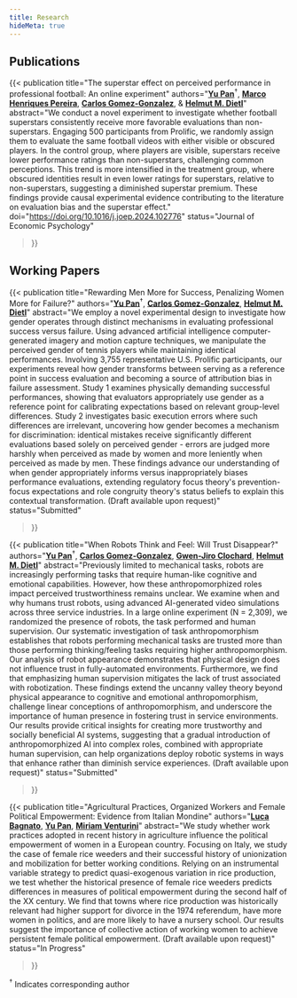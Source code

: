 ```yaml
---
title: Research
hideMeta: true
---
```


## Publications
{{< publication
    title="The superstar effect on perceived performance in professional football: An online experiment"
    authors="<a href='https://pan-yu-zurich.github.io/'><strong>Yu Pan</strong></a><sup>†</sup>, <a href='https://www.business.uzh.ch/de/research/professorships/som/Team/Marco-Henriques-Pereira.html'><strong>Marco Henriques Pereira</strong></a>, <a href='https://www.carlosgomez-gonzalez.com/'><strong>Carlos Gomez-Gonzalez</strong></a>, & <a href='https://www.business.uzh.ch/de/research/professorships/som/Team/helmutdietl.html'><strong>Helmut M. Dietl</strong></a>"
    abstract="We conduct a novel experiment to investigate whether football superstars consistently receive more favorable evaluations than non-superstars. Engaging 500 participants from Prolific, we randomly assign them to evaluate the same football videos with either visible or obscured players. In the control group, where players are visible, superstars receive lower performance ratings than non-superstars, challenging common perceptions. This trend is more intensified in the treatment group, where obscured identities result in even lower ratings for superstars, relative to non-superstars, suggesting a diminished superstar premium. These findings provide causal experimental evidence contributing to the literature on evaluation bias and the superstar effect."
    doi="https://doi.org/10.1016/j.joep.2024.102776"
    status="Journal of Economic Psychology"
>}}

## Working Papers
{{< publication
    title="Rewarding Men More for Success, Penalizing Women More for Failure?"
    authors="<a href='https://pan-yu-zurich.github.io/'><strong>Yu Pan</strong></a><sup>†</sup>, <a href='https://www.carlosgomez-gonzalez.com/'><strong>Carlos Gomez-Gonzalez</strong></a>, <a href='https://www.business.uzh.ch/de/research/professorships/som/Team/helmutdietl.html'><strong>Helmut M. Dietl</strong></a>"
    abstract="We employ a novel experimental design to investigate how gender operates through distinct mechanisms in evaluating professional success versus failure. Using advanced artificial intelligence computer-generated imagery and motion capture techniques, we manipulate the perceived gender of tennis players while maintaining identical performances. Involving 3,755 representative U.S. Prolific participants, our experiments reveal how gender transforms between serving as a reference point in success evaluation and becoming a source of attribution bias in failure assessment. Study 1 examines physically demanding successful performances, showing that evaluators appropriately use gender as a reference point for calibrating expectations based on relevant group-level differences. Study 2 investigates basic execution errors where such differences are irrelevant, uncovering how gender becomes a mechanism for discrimination: identical mistakes receive significantly different evaluations based solely on perceived gender - errors are judged more harshly when perceived as made by women and more leniently when perceived as made by men. These findings advance our understanding of when gender appropriately informs versus inappropriately biases performance evaluations, extending regulatory focus theory's prevention-focus expectations and role congruity theory's status beliefs to explain this contextual transformation. (Draft available upon request)"
    status="Submitted"
>}}

{{< publication
    title="When Robots Think and Feel: Will Trust Disappear?"
    authors="<a href='https://pan-yu-zurich.github.io/'><strong>Yu Pan</strong></a><sup>†</sup>, <a href='https://www.carlosgomez-gonzalez.com/'><strong>Carlos Gomez-Gonzalez</strong></a>, <a href='https://sites.google.com/view/gwen-jiro-clochard/home'><strong>Gwen-Jiro Clochard</strong></a>, <a href='https://www.business.uzh.ch/de/research/professorships/som/Team/helmutdietl.html'><strong>Helmut M. Dietl</strong></a>"
    abstract="Previously limited to mechanical tasks, robots are increasingly performing tasks that require human-like cognitive and emotional capabilities. However, how these anthropomorphized roles impact perceived trustworthiness remains unclear. We examine when and why humans trust robots, using advanced AI-generated video simulations across three service industries. In a large online experiment (N = 2,309), we randomized the presence of robots, the task performed and human supervision. Our systematic investigation of task anthropomorphism establishes that robots performing mechanical tasks are trusted more than those performing thinking/feeling tasks requiring higher anthropomorphism. Our analysis of robot appearance demonstrates that physical design does not influence trust in fully-automated environments. Furthermore, we find that emphasizing human supervision mitigates the lack of trust associated with robotization. These findings extend the uncanny valley theory beyond physical appearance to cognitive and emotional anthropomorphism, challenge linear conceptions of anthropomorphism, and underscore the importance of human presence in fostering trust in service environments. Our results provide critical insights for creating more trustworthy and socially beneficial AI systems, suggesting that a gradual introduction of anthropomorphized AI into complex roles, combined with appropriate human supervision, can help organizations deploy robotic systems in ways that enhance rather than diminish service experiences. (Draft available upon request)"
    status="Submitted"
>}}

{{< publication
    title="Agricultural Practices, Organized Workers and Female Political Empowerment: Evidence from Italian Mondine"
    authors="<a href='https://lucabagnato.github.io/'><strong>Luca Bagnato</strong></a>, <a href='https://pan-yu-zurich.github.io/'><strong>Yu Pan</strong></a>, <a href='https://miriamventurini.github.io/#about'><strong>Miriam Venturini</strong></a>"
    abstract="We study whether work practices adopted in recent history in agriculture influence the political empowerment of women in a European country. Focusing on Italy, we study the case of female rice weeders and their successful history of unionization and mobilization for better working conditions. Relying on an instrumental variable strategy to predict quasi-exogenous variation in rice production, we test whether the historical presence of female rice weeders predicts differences in measures of political empowerment during the second half of the XX century. We find that towns where rice production was historically relevant had higher support for divorce in the 1974 referendum, have more women in politics, and are more likely to have a nursery school. Our results suggest the importance of collective action of working women to achieve persistent female political empowerment. (Draft available upon request)"
    status="In Progress"
>}}
<p class="text-sm text-gray-600 italic mt-6 text-right"><sup>†</sup> Indicates corresponding author</p>
